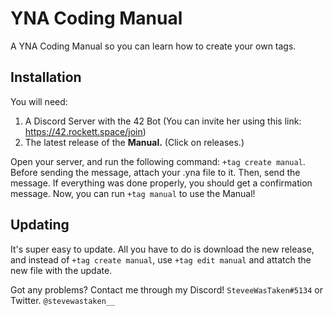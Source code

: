 # YNA Coding Manual
A YNA Coding Manual so you can learn how to create your own tags.

## Installation
You will need:
1. A Discord Server with the 42 Bot (You can invite her using this link: https://42.rockett.space/join)
2. The latest release of the **Manual.** (Click on releases.)

Open your server, and run the following command: `+tag create manual`. Before sending the message, attach your .yna file to it. Then, send the message.
If everything was done properly, you should get a confirmation message. Now, you can run `+tag manual` to use the Manual!

## Updating
It's super easy to update.
All you have to do is download the new release, and instead of `+tag create manual`, use `+tag edit manual` and attatch the new file with the update.

Got any problems? Contact me through my Discord! `SteveeWasTaken#5134` or Twitter. `@stevewastaken__`
